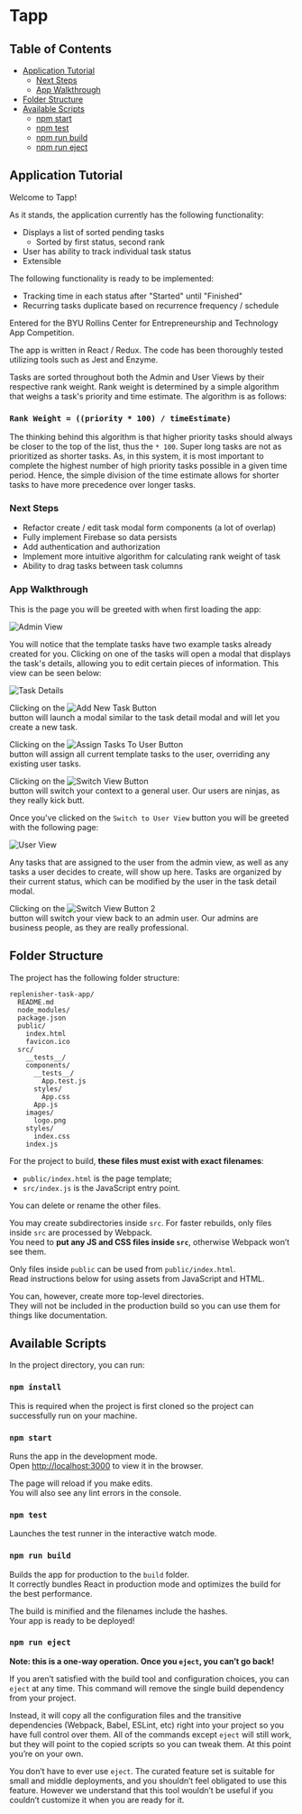 # Tapp

## Table of Contents

- [Application Tutorial](#application-tutorial)
  - [Next Steps](#next-steps)
  - [App Walkthrough](#app-walkthrough)
- [Folder Structure](#folder-structure)
- [Available Scripts](#available-scripts)
  - [npm start](#npm-start)
  - [npm test](#npm-test)
  - [npm run build](#npm-run-build)
  - [npm run eject](#npm-run-eject)

## Application Tutorial

Welcome to Tapp!

As it stands, the application currently has the following functionality:
- Displays a list of sorted pending tasks
  - Sorted by first status, second rank
- User has ability to track individual task status
- Extensible

The following functionality is ready to be implemented:
- Tracking time in each status after "Started" until "Finished"
- Recurring tasks duplicate based on recurrence frequency / schedule

Entered for the BYU Rollins Center for Entrepreneurship and Technology App Competition.

The app is written in React / Redux. The code has been thoroughly tested utilizing tools such as Jest and Enzyme.

Tasks are sorted throughout both the Admin and User Views by their respective rank weight. Rank weight is determined by a simple algorithm that weighs a task's priority and time estimate. The algorithm is as follows:

### `Rank Weight = ((priority * 100) / timeEstimate)`

The thinking behind this algorithm is that higher priority tasks should always be closer to the top of the list, thus the `* 100`. Super long tasks are not as prioritized as shorter tasks. As, in this system, it is most important to complete the highest number of high priority tasks possible in a given time period. Hence, the simple division of the time estimate allows for shorter tasks to have more precedence over longer tasks.

### Next Steps
- Refactor create / edit task modal form components (a lot of overlap)
- Fully implement Firebase so data persists
- Add authentication and authorization
- Implement more intuitive algorithm for calculating rank weight of task
- Ability to drag tasks between task columns

### App Walkthrough

This is the page you will be greeted with when first loading the app:

![Admin View](readmeImages/adminView.png)

You will notice that the template tasks have two example tasks already created for you.
Clicking on one of the tasks will open a modal that displays the task's details, allowing you to edit certain pieces of information. This view can be seen below:

![Task Details](readmeImages/taskDetails.png)

Clicking on the ![Add New Task Button](readmeImages/addNewTaskButton.png)<br>
button will launch a modal similar to the task detail modal and will let you create a new task.

Clicking on the ![Assign Tasks To User Button](readmeImages/assignTasksToUserButton.png)<br>
button will assign all current template tasks to the user, overriding any existing user tasks.

Clicking on the ![Switch View Button](readmeImages/switchViewButton.png)<br>
button will switch your context to a general user. Our users are ninjas, as they really kick butt.

Once you've clicked on the `Switch to User View` button you will be greeted with the following page:

![User View](readmeImages/userView.png)

Any tasks that are assigned to the user from the admin view, as well as any tasks a user decides to create, will show up here. Tasks are organized by their current status, which can be modified by the user in the task detail modal.

Clicking on the ![Switch View Button 2](readmeImages/switchViewButton2.png)<br>
button will switch your view back to an admin user. Our admins are business people, as they are really professional.

## Folder Structure

The project has the following folder structure:

```
replenisher-task-app/
  README.md
  node_modules/
  package.json
  public/
    index.html
    favicon.ico
  src/
    __tests__/
    components/
      __tests__/
        App.test.js
      styles/
        App.css
      App.js
    images/
      logo.png
    styles/
      index.css
    index.js

```

For the project to build, **these files must exist with exact filenames**:

- `public/index.html` is the page template;
- `src/index.js` is the JavaScript entry point.

You can delete or rename the other files.

You may create subdirectories inside `src`. For faster rebuilds, only files inside `src` are processed by Webpack.<br>
You need to **put any JS and CSS files inside `src`**, otherwise Webpack won’t see them.

Only files inside `public` can be used from `public/index.html`.<br>
Read instructions below for using assets from JavaScript and HTML.

You can, however, create more top-level directories.<br>
They will not be included in the production build so you can use them for things like documentation.

## Available Scripts

In the project directory, you can run:

### `npm install`

This is required when the project is first cloned so the project can successfully run on your machine.

### `npm start`

Runs the app in the development mode.<br>
Open [http://localhost:3000](http://localhost:3000) to view it in the browser.

The page will reload if you make edits.<br>
You will also see any lint errors in the console.

### `npm test`

Launches the test runner in the interactive watch mode.<br>

### `npm run build`

Builds the app for production to the `build` folder.<br>
It correctly bundles React in production mode and optimizes the build for the best performance.

The build is minified and the filenames include the hashes.<br>
Your app is ready to be deployed!

### `npm run eject`

**Note: this is a one-way operation. Once you `eject`, you can’t go back!**

If you aren’t satisfied with the build tool and configuration choices, you can `eject` at any time. This command will remove the single build dependency from your project.

Instead, it will copy all the configuration files and the transitive dependencies (Webpack, Babel, ESLint, etc) right into your project so you have full control over them. All of the commands except `eject` will still work, but they will point to the copied scripts so you can tweak them. At this point you’re on your own.

You don’t have to ever use `eject`. The curated feature set is suitable for small and middle deployments, and you shouldn’t feel obligated to use this feature. However we understand that this tool wouldn’t be useful if you couldn’t customize it when you are ready for it.
